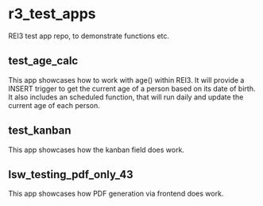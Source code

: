 # r3_test_apps
REI3 test app repo, to demonstrate functions etc.

## test_age_calc
This app showcases how to work with age() within REI3.
It will provide a INSERT trigger to get the current age of a person based on its date of birth.
It also includes an scheduled function, that will run daily and update the current age of each person.

## test_kanban
This app showcases how the kanban field does work. 

## lsw_testing_pdf_only_43
This app showcases how PDF generation via frontend does work.
